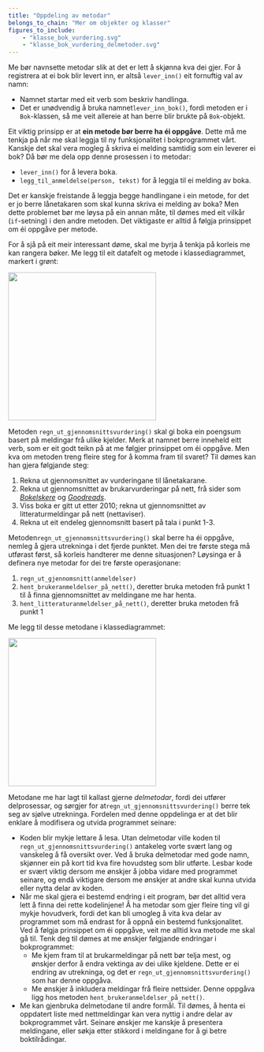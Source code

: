 ```yaml
---
title: "Oppdeling av metodar"
belongs_to_chain: "Mer om objekter og klasser"
figures_to_include:
	- "klasse_bok_vurdering.svg"
	- "klasse_bok_vurdering_delmetoder.svg"
---
```


Me bør navnsette metodar slik at det er lett å skjønna kva dei gjer. For å registrera at ei bok blir levert inn, er altså `lever_inn()` eit fornuftig val av namn:
* Namnet startar med eit verb som beskriv handlinga.
* Det er unødvendig å bruka namnet`lever_inn_bok()`, fordi metoden er i `Bok`-klassen, så me veit allereie at han berre blir brukte på `Bok`-objekt.

Eit viktig prinsipp er at **ein metode bør berre ha éi oppgåve**. Dette må me tenkja på når me skal leggja til ny funksjonalitet i bokprogrammet vårt. Kanskje det skal vera mogleg å skriva ei melding samtidig som ein leverer ei bok? Då bør me dela opp denne prosessen i to metodar:

- `lever_inn()` for å levera boka.
- `legg_til_anmeldelse(person, tekst)` for å leggja til ei melding av boka.

Det er kanskje freistande å leggja begge handlingane i ein metode, for det er jo berre lånetakaren som skal kunna skriva ei melding av boka? Men dette problemet bør me løysa på ein annan måte, til dømes med eit vilkår (`if`-setning) i den andre metoden. Det viktigaste er alltid å følgja prinsippet om éi oppgåve per metode.

For å sjå på eit meir interessant døme, skal me byrja å tenkja på korleis me kan rangera bøker. Me legg til eit datafelt og metode i klassediagrammet, markert i grønt:

<img src="/media/markdowncontent/assosiated_files/klasse_bok_vurdering.svg" width="300">

Metoden `regn_ut_gjennomsnittsvurdering()` skal gi boka ein poengsum basert på meldingar frå ulike kjelder. Merk at namnet berre inneheld eitt verb, som er eit godt teikn på at me følgjer prinsippet om éi oppgåve. Men kva om metoden treng fleire steg for å komma fram til svaret? Til dømes kan han gjera følgjande steg:

1. Rekna ut gjennomsnittet av vurderingane til lånetakarane.
2. Rekna ut gjennomsnittet av brukarvurderingar på nett, frå sider som [*Bokelskere*](https://bokelskere.no/) og [*Goodreads*](https://www.goodreads.com/).
3. Viss boka er gitt ut etter 2010; rekna ut gjennomsnittet av litteraturmeldingar på nett (nettaviser).
4. Rekna ut eit endeleg gjennomsnitt basert på tala i punkt 1-3.

Metoden`regn_ut_gjennomsnittsvurdering()` skal berre ha éi oppgåve, nemleg å gjera utrekninga i det fjerde punktet. Men dei tre første stega må utførast først, så korleis handterer me denne situasjonen?  Løysinga er å definera nye metodar for dei tre første operasjonane:

1. `regn_ut_gjennomsnitt(anmeldelser)`
2. `hent_brukeranmeldelser_på_nett()`, deretter bruka metoden frå punkt 1 til å finna gjennomsnittet av meldingane me har henta.
3. `hent_litteraturanmeldelser_på_nett()`, deretter bruka metoden frå punkt 1

Me legg til desse metodane i klassediagrammet:

<img src="/media/markdowncontent/assosiated_files/klasse_bok_vurdering_delmetoder.svg" width="300">

Metodane me har lagt til kallast gjerne *delmetodar*, fordi dei utfører delprosessar, og sørgjer for at`regn_ut_gjennomsnittsvurdering()` berre tek seg av sjølve utrekninga. Fordelen med denne oppdelinga er at det blir enklare å modifisera og utvida programmet seinare:

- Koden blir mykje lettare å lesa. Utan delmetodar ville koden til `regn_ut_gjennomsnittsvurdering()` antakeleg vorte svært lang og vanskeleg å få oversikt over. Ved å bruka delmetodar med gode namn, skjønner ein på kort tid kva fire hovudsteg som blir utførte. Lesbar kode er svært viktig dersom me ønskjer å jobba vidare med programmet seinare, og endå viktigare dersom me ønskjer at andre skal kunna utvida eller nytta delar av koden.
- Når me skal gjera ei bestemd endring i eit program, bør det alltid vera lett å finna dei rette kodelinjene! Å ha metodar som gjer fleire ting vil gi mykje hovudverk, fordi det kan bli umogleg å vita kva delar av programmet som må endrast for å oppnå ein bestemd funksjonalitet. Ved å følgja prinsippet om éi oppgåve, veit me alltid kva metode me skal gå til. Tenk deg til dømes at me ønskjer følgjande endringar i bokprogrammet:
	- Me kjem fram til at brukarmeldingar på nett bør telja mest, og ønskjer derfor å endra vektinga av dei ulike kjeldene. Dette er ei endring av utrekninga, og det er `regn_ut_gjennomsnittsvurdering()` som har denne oppgåva.
	- Me ønskjer å inkludera meldingar frå fleire nettsider. Denne oppgåva ligg hos metoden `hent_brukeranmeldelser_på_nett()`.
- Me kan gjenbruka delmetodane til andre formål. Til dømes, å henta ei oppdatert liste med nettmeldingar kan vera nyttig i andre delar av bokprogrammet vårt. Seinare ønskjer me kanskje å presentera meldingane, eller søkja etter stikkord i meldingane for å gi betre boktilrådingar.

